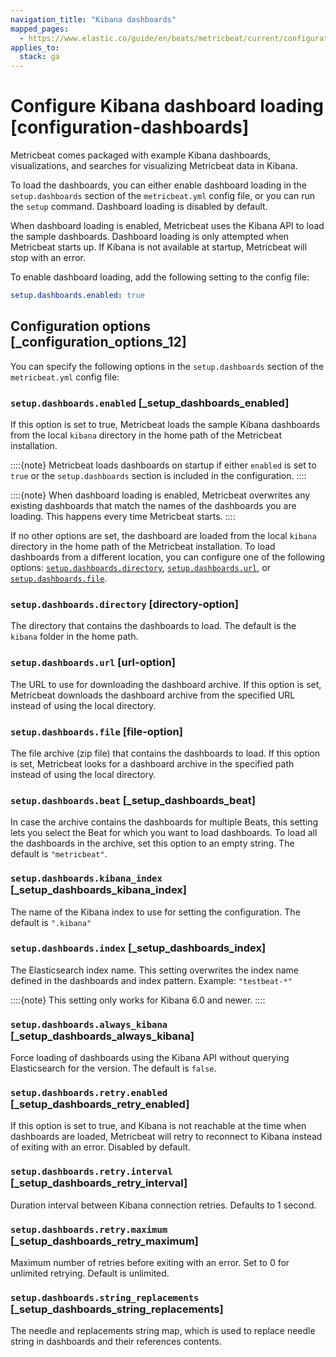 ```yaml
---
navigation_title: "Kibana dashboards"
mapped_pages:
  - https://www.elastic.co/guide/en/beats/metricbeat/current/configuration-dashboards.html
applies_to:
  stack: ga
---
```


# Configure Kibana dashboard loading [configuration-dashboards]


Metricbeat comes packaged with example Kibana dashboards, visualizations, and searches for visualizing Metricbeat data in Kibana.

To load the dashboards, you can either enable dashboard loading in the `setup.dashboards` section of the `metricbeat.yml` config file, or you can run the `setup` command. Dashboard loading is disabled by default.

When dashboard loading is enabled, Metricbeat uses the Kibana API to load the sample dashboards. Dashboard loading is only attempted when Metricbeat starts up. If Kibana is not available at startup, Metricbeat will stop with an error.

To enable dashboard loading, add the following setting to the config file:

```yaml
setup.dashboards.enabled: true
```


## Configuration options [_configuration_options_12]

You can specify the following options in the `setup.dashboards` section of the `metricbeat.yml` config file:


### `setup.dashboards.enabled` [_setup_dashboards_enabled]

If this option is set to true, Metricbeat loads the sample Kibana dashboards from the local `kibana` directory in the home path of the Metricbeat installation.

::::{note}
Metricbeat loads dashboards on startup if either `enabled` is set to `true` or the `setup.dashboards` section is included in the configuration.
::::


::::{note}
When dashboard loading is enabled, Metricbeat overwrites any existing dashboards that match the names of the dashboards you are loading. This happens every time Metricbeat starts.
::::


If no other options are set, the dashboard are loaded from the local `kibana` directory in the home path of the Metricbeat installation. To load dashboards from a different location, you can configure one of the following options: [`setup.dashboards.directory`](#directory-option), [`setup.dashboards.url`](#url-option), or [`setup.dashboards.file`](#file-option).


### `setup.dashboards.directory` [directory-option]

The directory that contains the dashboards to load. The default is the `kibana` folder in the home path.


### `setup.dashboards.url` [url-option]

The URL to use for downloading the dashboard archive. If this option is set, Metricbeat downloads the dashboard archive from the specified URL instead of using the local directory.


### `setup.dashboards.file` [file-option]

The file archive (zip file) that contains the dashboards to load. If this option is set, Metricbeat looks for a dashboard archive in the specified path instead of using the local directory.


### `setup.dashboards.beat` [_setup_dashboards_beat]

In case the archive contains the dashboards for multiple Beats, this setting lets you select the Beat for which you want to load dashboards. To load all the dashboards in the archive, set this option to an empty string. The default is `"metricbeat"`.


### `setup.dashboards.kibana_index` [_setup_dashboards_kibana_index]

The name of the Kibana index to use for setting the configuration. The default is `".kibana"`


### `setup.dashboards.index` [_setup_dashboards_index]

The Elasticsearch index name. This setting overwrites the index name defined in the dashboards and index pattern. Example: `"testbeat-*"`

::::{note}
This setting only works for Kibana 6.0 and newer.
::::



### `setup.dashboards.always_kibana` [_setup_dashboards_always_kibana]

Force loading of dashboards using the Kibana API without querying Elasticsearch for the version. The default is `false`.


### `setup.dashboards.retry.enabled` [_setup_dashboards_retry_enabled]

If this option is set to true, and Kibana is not reachable at the time when dashboards are loaded, Metricbeat will retry to reconnect to Kibana instead of exiting with an error. Disabled by default.


### `setup.dashboards.retry.interval` [_setup_dashboards_retry_interval]

Duration interval between Kibana connection retries. Defaults to 1 second.


### `setup.dashboards.retry.maximum` [_setup_dashboards_retry_maximum]

Maximum number of retries before exiting with an error. Set to 0 for unlimited retrying. Default is unlimited.


### `setup.dashboards.string_replacements` [_setup_dashboards_string_replacements]

The needle and replacements string map, which is used to replace needle string in dashboards and their references contents.

